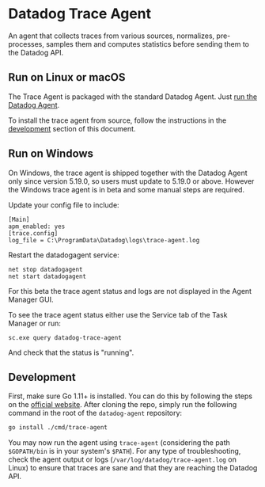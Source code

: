 # Datadog Trace Agent

An agent that collects traces from various sources, normalizes, pre-processes, samples them and computes
statistics before sending them to the Datadog API.

## Run on Linux or macOS

The Trace Agent is packaged with the standard Datadog Agent.
Just [run the Datadog Agent](http://docs.datadoghq.com/guides/basic_agent_usage/).

To install the trace agent from source, follow the instructions in the [development](#development)
section of this document.

## Run on Windows

On Windows, the trace agent is shipped together with the Datadog Agent only
since version 5.19.0, so users must update to 5.19.0 or above. However the
Windows trace agent is in beta and some manual steps are required.

Update your config file to include:

```
[Main]
apm_enabled: yes
[trace.config]
log_file = C:\ProgramData\Datadog\logs\trace-agent.log
```

Restart the datadogagent service:

```
net stop datadogagent
net start datadogagent
```

For this beta the trace agent status and logs are not displayed in the Agent
Manager GUI.

To see the trace agent status either use the Service tab of the Task Manager or
run:

```
sc.exe query datadog-trace-agent
```

And check that the status is "running".

## Development

First, make sure Go 1.11+ is installed. You can do this by following the steps on the [official website](https://golang.org/dl/).
After cloning the repo, simply run the following command in the root of the `datadog-agent` repository:

```bash
go install ./cmd/trace-agent
```

You may now run the agent using `trace-agent` (considering the path `$GOPATH/bin` is in your system's `$PATH`). For any type
of troubleshooting, check the agent output or logs (`/var/log/datadog/trace-agent.log` on Linux) to ensure that traces are sane
and that they are reaching the Datadog API.
